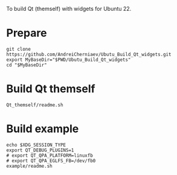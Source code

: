 To build Qt (themself) with widgets for Ubuntu 22.

# Prepare
```
git clone https://github.com/AndreiCherniaev/Ubutu_Build_Qt_widgets.git
export MyBaseDir="$PWD/Ubutu_Build_Qt_widgets"
cd "$MyBaseDir"
```

# Build Qt themself
```
Qt_themself/readme.sh
```

# Build example
```
echo $XDG_SESSION_TYPE
export QT_DEBUG_PLUGINS=1
# export QT_QPA_PLATFORM=linuxfb
# export QT_QPA_EGLFS_FB=/dev/fb0
example/readme.sh
```
